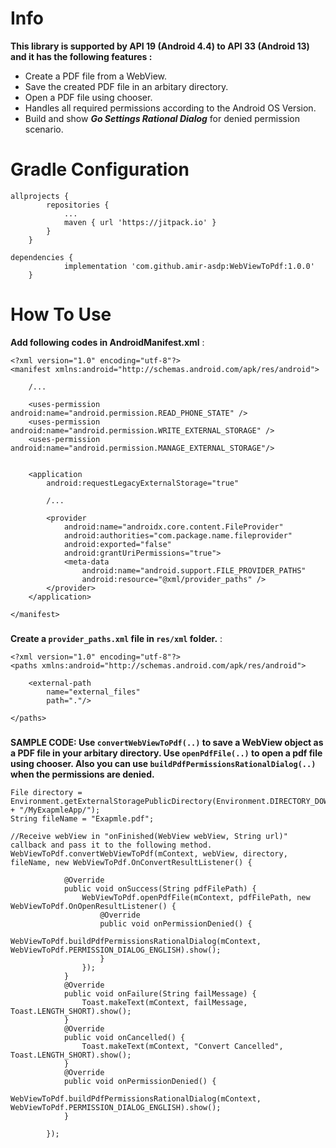 # Info
**This library is supported by API 19 (Android 4.4) to API 33 (Android 13) and it has the following features :**

- Create a PDF file from a WebView.
- Save the created PDF file in an arbitary directory.
- Open a PDF file using chooser.
- Handles all required permissions according to the Android OS Version.
- Build and show ***Go Settings Rational Dialog*** for denied permission scenario. 

### 
### 
### 
# Gradle Configuration
```
allprojects {
		repositories {
			...
			maven { url 'https://jitpack.io' }
		}
	}
```

```
dependencies {
	        implementation 'com.github.amir-asdp:WebViewToPdf:1.0.0'
	}
```

### 
### 
### 
# How To Use
**Add following codes in AndroidManifest.xml** :
```
<?xml version="1.0" encoding="utf-8"?>
<manifest xmlns:android="http://schemas.android.com/apk/res/android">
    
    /...
    
    <uses-permission android:name="android.permission.READ_PHONE_STATE" />
    <uses-permission android:name="android.permission.WRITE_EXTERNAL_STORAGE" />
    <uses-permission android:name="android.permission.MANAGE_EXTERNAL_STORAGE"/>
    

    <application        
        android:requestLegacyExternalStorage="true"
        
        /...

        <provider
            android:name="androidx.core.content.FileProvider"
            android:authorities="com.package.name.fileprovider"
            android:exported="false"
            android:grantUriPermissions="true">
            <meta-data
                android:name="android.support.FILE_PROVIDER_PATHS"
                android:resource="@xml/provider_paths" />
        </provider>
    </application>

</manifest>
```

### 
**Create a `provider_paths.xml` file in `res/xml` folder.** :
```
<?xml version="1.0" encoding="utf-8"?>
<paths xmlns:android="http://schemas.android.com/apk/res/android">

    <external-path
        name="external_files"
        path="."/>

</paths>
```

### 
**SAMPLE CODE: Use `convertWebViewToPdf(..)` to save a WebView object as a PDF file in your arbitary directory. Use `openPdfFile(..)` to open a pdf file using chooser.
Also you can use `buildPdfPermissionsRationalDialog(..)` when the permissions are denied.**
```
File directory = Environment.getExternalStoragePublicDirectory(Environment.DIRECTORY_DOWNLOADS + "/MyExapmleApp/");
String fileName = "Exapmle.pdf";

//Receive webView in "onFinished(WebView webView, String url)" callback and pass it to the following method.
WebViewToPdf.convertWebViewToPdf(mContext, webView, directory, fileName, new WebViewToPdf.OnConvertResultListener() {

            @Override
            public void onSuccess(String pdfFilePath) {
                WebViewToPdf.openPdfFile(mContext, pdfFilePath, new WebViewToPdf.OnOpenResultListener() {
                    @Override
                    public void onPermissionDenied() {
                        WebViewToPdf.buildPdfPermissionsRationalDialog(mContext, WebViewToPdf.PERMISSION_DIALOG_ENGLISH).show();
                    }
                });
            }
            @Override
            public void onFailure(String failMessage) {
                Toast.makeText(mContext, failMessage, Toast.LENGTH_SHORT).show();
            }
            @Override
            public void onCancelled() {
                Toast.makeText(mContext, "Convert Cancelled", Toast.LENGTH_SHORT).show();
            }
            @Override
            public void onPermissionDenied() {
                WebViewToPdf.buildPdfPermissionsRationalDialog(mContext, WebViewToPdf.PERMISSION_DIALOG_ENGLISH).show();
            }
            
        });
```
